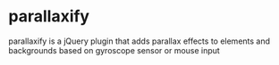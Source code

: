 parallaxify
===========

parallaxify is a jQuery plugin that adds parallax effects to elements and backgrounds based on gyroscope sensor or mouse input
